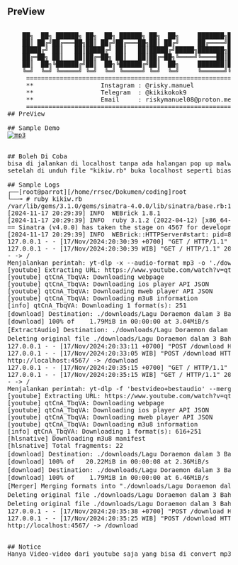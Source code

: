 ## PreView
<pre>

    ██╗  ██╗ ██████╗ ██╗  ██╗ ██████╗ ██╗  ██╗     ███████╗███████╗ ██████╗
    ██║ ██╔╝██╔═══██╗██║ ██╔╝██╔═══██╗██║ ██╔╝     ██╔════╝██╔════╝██╔════╝
    █████╔╝ ██║   ██║█████╔╝ ██║   ██║█████╔╝█████╗███████╗█████╗  ██║     
    ██╔═██╗ ██║   ██║██╔═██╗ ██║   ██║██╔═██╗╚════╝╚════██║██╔══╝  ██║     
    ██║  ██╗╚██████╔╝██║  ██╗╚██████╔╝██║  ██╗     ███████║███████╗╚██████╗
    ╚═╝  ╚═╝ ╚═════╝ ╚═╝  ╚═╝ ╚═════╝ ╚═╝  ╚═╝     ╚══════╝╚══════╝ ╚═════╝                                                                                           
     ====================================================================
     **                  Instagram : @risky.manuel                     **
     **                  Telegram  : @kikikokok9                       **
     **                  Email     : riskymanuel08@proton.me           **
     ====================================================================
## PreView 

## Sample Demo
<a href="https://ibb.co.com/NSRrnQ8"><img src="https://i.ibb.co.com/cLqwXMG/mp3.png" alt="mp3" border="0"></a>


## Boleh Di Coba
bisa di jalankan di localhost tanpa ada halangan pop up malware yang secara otomatis terbuka pada website pada umumnya seperti "intext:ytmp3" dan website lainya yang menyediakan converter secara gratis.
setelah di unduh file "kikiw.rb" buka localhost seperti biasannya, copy paste link yang ada di yt, Hasil nya ("File berhasil diunduh! Cek folder: ./downloads")

## Sample Logs
┌──[root@parrot][/home/rrsec/Dokumen/coding]root
└──╼ # ruby kikiw.rb                                     
/var/lib/gems/3.1.0/gems/sinatra-4.0.0/lib/sinatra/base.rb:1849: warning: Rack::Logger is deprecated and will be removed in Rack 3.2.
[2024-11-17 20:29:39] INFO  WEBrick 1.8.1
[2024-11-17 20:29:39] INFO  ruby 3.1.2 (2022-04-12) [x86_64-linux-gnu]
== Sinatra (v4.0.0) has taken the stage on 4567 for development with backup from WEBrick
[2024-11-17 20:29:39] INFO  WEBrick::HTTPServer#start: pid=87579 port=4567
127.0.0.1 - - [17/Nov/2024:20:30:39 +0700] "GET / HTTP/1.1" 200 1742 0.0051
127.0.0.1 - - [17/Nov/2024:20:30:39 WIB] "GET / HTTP/1.1" 200 1742
- -> /
Menjalankan perintah: yt-dlp -x --audio-format mp3 -o './downloads/%(title)s.mp3' https://www.youtube.com/watch?v=qtCnA_TbqVA
[youtube] Extracting URL: https://www.youtube.com/watch?v=qtCnA_TbqVA
[youtube] qtCnA_TbqVA: Downloading webpage
[youtube] qtCnA_TbqVA: Downloading ios player API JSON
[youtube] qtCnA_TbqVA: Downloading mweb player API JSON
[youtube] qtCnA_TbqVA: Downloading m3u8 information
[info] qtCnA_TbqVA: Downloading 1 format(s): 251
[download] Destination: ./downloads/Lagu Doraemon dalam 3 Bahasa ｜ Jepang Indonesia Jawa.webm
[download] 100% of    1.79MiB in 00:00:00 at 3.04MiB/s
[ExtractAudio] Destination: ./downloads/Lagu Doraemon dalam 3 Bahasa ｜ Jepang Indonesia Jawa.mp3
Deleting original file ./downloads/Lagu Doraemon dalam 3 Bahasa ｜ Jepang Indonesia Jawa.webm (pass -k to keep)
127.0.0.1 - - [17/Nov/2024:20:33:11 +0700] "POST /download HTTP/1.1" 200 81 6.2857
127.0.0.1 - - [17/Nov/2024:20:33:05 WIB] "POST /download HTTP/1.1" 200 81
http://localhost:4567/ -> /download
127.0.0.1 - - [17/Nov/2024:20:35:15 +0700] "GET / HTTP/1.1" 200 1742 0.0009
127.0.0.1 - - [17/Nov/2024:20:35:15 WIB] "GET / HTTP/1.1" 200 1742
- -> /
Menjalankan perintah: yt-dlp -f 'bestvideo+bestaudio' --merge-output-format mp4 -o './downloads/%(title)s.mp4' https://www.youtube.com/watch?v=qtCnA_TbqVA
[youtube] Extracting URL: https://www.youtube.com/watch?v=qtCnA_TbqVA
[youtube] qtCnA_TbqVA: Downloading webpage
[youtube] qtCnA_TbqVA: Downloading ios player API JSON
[youtube] qtCnA_TbqVA: Downloading mweb player API JSON
[youtube] qtCnA_TbqVA: Downloading m3u8 information
[info] qtCnA_TbqVA: Downloading 1 format(s): 616+251
[hlsnative] Downloading m3u8 manifest
[hlsnative] Total fragments: 22
[download] Destination: ./downloads/Lagu Doraemon dalam 3 Bahasa ｜ Jepang Indonesia Jawa.f616.mp4
[download] 100% of   20.22MiB in 00:00:08 at 2.36MiB/s
[download] Destination: ./downloads/Lagu Doraemon dalam 3 Bahasa ｜ Jepang Indonesia Jawa.f251.webm
[download] 100% of    1.79MiB in 00:00:00 at 6.46MiB/s
[Merger] Merging formats into "./downloads/Lagu Doraemon dalam 3 Bahasa ｜ Jepang Indonesia Jawa.mp4"
Deleting original file ./downloads/Lagu Doraemon dalam 3 Bahasa ｜ Jepang Indonesia Jawa.f616.mp4 (pass -k to keep)
Deleting original file ./downloads/Lagu Doraemon dalam 3 Bahasa ｜ Jepang Indonesia Jawa.f251.webm (pass -k to keep)
127.0.0.1 - - [17/Nov/2024:20:35:38 +0700] "POST /download HTTP/1.1" 200 81 13.0148
127.0.0.1 - - [17/Nov/2024:20:35:25 WIB] "POST /download HTTP/1.1" 200 81
http://localhost:4567/ -> /download


## Notice
Hanya Video-video dari youtube saja yang bisa di convert mp3 atau mp4, Selamat Menikmati! tanpa ads dan pop up malware di website pada umunya
